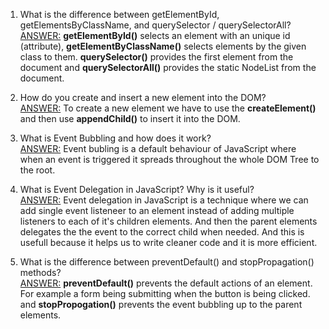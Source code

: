 1. What is the difference between getElementById, getElementsByClassName, and querySelector / querySelectorAll?  
   <u>ANSWER:</u> **getElementById()** selects an element with an unique id (attribute), **getElementByClassName()** selects elements by the given class to them. **querySelector()** provides the first element from the document and **querySelectorAll()** provides the static NodeList from the document.

2. How do you create and insert a new element into the DOM?  
   <u>ANSWER:</u> To create a new element we have to use the **createElement()** and then use **appendChild()** to insert it into the DOM.

3. What is Event Bubbling and how does it work?  
   <u>ANSWER:</u> Event bubling is a default behaviour of JavaScript where when an event is triggered it spreads throughout the whole DOM Tree to the root.

4. What is Event Delegation in JavaScript? Why is it useful?  
   <u>ANSWER:</u> Event delegation in JavaScript is a technique where we can add single event listeneer to an element instead of adding multiple listeners to each of it's children elements. And then the parent elements delegates the the event to the correct child when needed. And this is usefull because it helps us to write cleaner code and it is more efficient.

5. What is the difference between preventDefault() and stopPropagation() methods?  
   <u>ANSWER:</u> **preventDefault()** prevents the default actions of an element. For example a form being submitting when the button is being clicked. and **stopPropogation()** prevents the event bubbling up to the parent elements.
